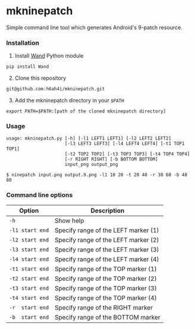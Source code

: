 mkninepatch
===

Simple command line tool which generates Android's 9-patch resource.

### Installation

1. Install [Wand](http://docs.wand-py.org/en/0.4.0/) Python module
```bash
pip install Wand
```

2. Clone this repository
```bash
git@github.com:h6ah4i/mkninepatch.git
```

3. Add the mkninepatch directory in your `$PATH`
```
export PATH=$PATH:[path of the cloned mkninepatch directory]
```

### Usage

```
usage: mkninepatch.py [-h] [-l1 LEFT1 LEFT1] [-l2 LEFT2 LEFT2]
                      [-l3 LEFT3 LEFT3] [-l4 LEFT4 LEFT4] [-t1 TOP1 TOP1]
                      [-t2 TOP2 TOP2] [-t3 TOP3 TOP3] [-t4 TOP4 TOP4]
                      [-r RIGHT RIGHT] [-b BOTTOM BOTTOM]
                      input_png output_png

$ ninepatch input.png output.9.png -l1 10 20 -t 20 40 -r 30 60 -b 40 80
```


### Command line options

| Option          | Description                          |
|-----------------|--------------------------------------|
| `-h`            | Show help                            |
| `-l1 start end` | Specify range of the LEFT marker (1) |
| `-l2 start end` | Specify range of the LEFT marker (2) |
| `-l3 start end` | Specify range of the LEFT marker (3) |
| `-l4 start end` | Specify range of the LEFT marker (4) |
| `-t1 start end` | Specify range of the TOP marker (1)  |
| `-t2 start end` | Specify range of the TOP marker (2)  |
| `-t3 start end` | Specify range of the TOP marker (3)  |
| `-t4 start end` | Specify range of the TOP marker (4)  |
| `-r  start end` | Specify range of the RIGHT marker    |
| `-b  start end` | Specify range of the BOTTOM marker   |
